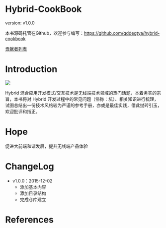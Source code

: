 Hybrid-CookBook
=======

version: v1.0.0

本书源码托管在Github，欢迎参与编写：https://github.com/qddegtya/hybrid-cookbook

[贡献者列表](https://github.com/qddegtya/hybrid-cookbook/graphs/contributors)


Introduction
=======



![](hybrid.jpg)



Hybrid 混合应用开发模式/交互技术是无线端技术领域的热门话题，本着务实的宗旨，本书将对 Hybrid 开发过程中的常见问题（俗称：坑）、相关知识进行梳理，试图总结出一份技术风格较为严谨的参考手册，亦或是最佳实践，借此抛砖引玉，欢迎批评和指正。

Hope
==========

促进大前端和谐发展，提升无线端产品体验


ChangeLog
=======

* v1.0.0：2015-12-02
  * 添加基本内容
  * 添加目录结构
  * 完成仓库建立


References
=======
